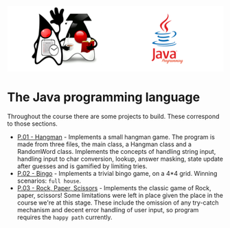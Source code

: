 ![](/assets/javarepologo.png)

# The Java programming language

Throughout the course there are some projects to build. These correspond to those sections.

- [P.01 - Hangman](src/com/irisida/lang/projects/hangman) - Implements a small hangman game. The program is made from three files, the main class, a Hangman class and a RandomWord class. Implements the concepts of handling string input, handling input to char conversion, lookup, answer masking, state update after guesses and is gamified by limiting tries.
- [P.02 - Bingo](src/com/irisida/lang/projects/bingo) - Implements a trivial bingo game, on a 4*4 grid. Winning scenarios: `full house`.
- [P.03 - Rock, Paper, Scissors](src/com/irisida/lang/projects/rockpaperscissors) - Implements the classic game of Rock, paper, scissors! Some limitations were left in place given the place in the course we're at this stage. These include the omission of any try-catch mechanism and decent error handling of user input, so program requires the `happy path` currently.